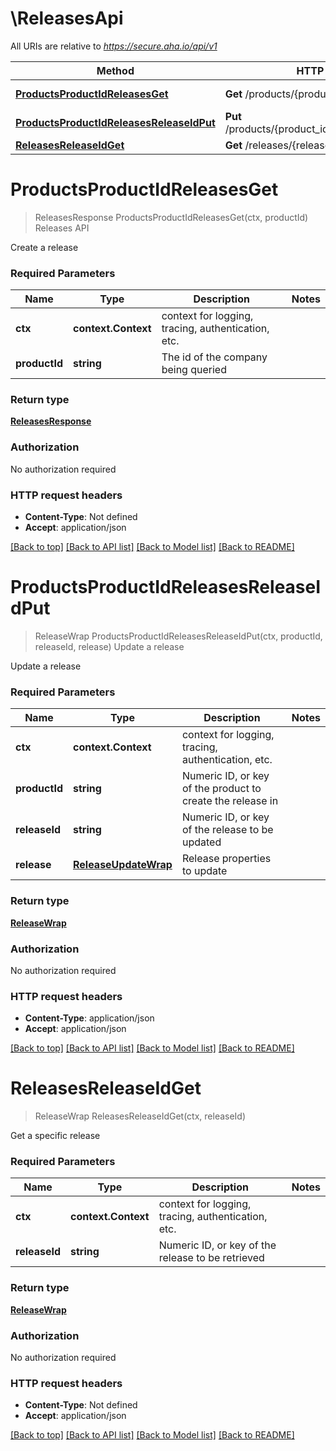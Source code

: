 # \ReleasesApi

All URIs are relative to *https://secure.aha.io/api/v1*

Method | HTTP request | Description
------------- | ------------- | -------------
[**ProductsProductIdReleasesGet**](ReleasesApi.md#ProductsProductIdReleasesGet) | **Get** /products/{product_id}/releases | Releases API
[**ProductsProductIdReleasesReleaseIdPut**](ReleasesApi.md#ProductsProductIdReleasesReleaseIdPut) | **Put** /products/{product_id}/releases/{release_id} | Update a release
[**ReleasesReleaseIdGet**](ReleasesApi.md#ReleasesReleaseIdGet) | **Get** /releases/{release_id} | 


# **ProductsProductIdReleasesGet**
> ReleasesResponse ProductsProductIdReleasesGet(ctx, productId)
Releases API

Create a release

### Required Parameters

Name | Type | Description  | Notes
------------- | ------------- | ------------- | -------------
 **ctx** | **context.Context** | context for logging, tracing, authentication, etc.
  **productId** | **string**| The id of the company being queried | 

### Return type

[**ReleasesResponse**](ReleasesResponse.md)

### Authorization

No authorization required

### HTTP request headers

 - **Content-Type**: Not defined
 - **Accept**: application/json

[[Back to top]](#) [[Back to API list]](../README.md#documentation-for-api-endpoints) [[Back to Model list]](../README.md#documentation-for-models) [[Back to README]](../README.md)

# **ProductsProductIdReleasesReleaseIdPut**
> ReleaseWrap ProductsProductIdReleasesReleaseIdPut(ctx, productId, releaseId, release)
Update a release

Update a release

### Required Parameters

Name | Type | Description  | Notes
------------- | ------------- | ------------- | -------------
 **ctx** | **context.Context** | context for logging, tracing, authentication, etc.
  **productId** | **string**| Numeric ID, or key of the product to create the release in | 
  **releaseId** | **string**| Numeric ID, or key of the release to be updated | 
  **release** | [**ReleaseUpdateWrap**](ReleaseUpdateWrap.md)| Release properties to update | 

### Return type

[**ReleaseWrap**](ReleaseWrap.md)

### Authorization

No authorization required

### HTTP request headers

 - **Content-Type**: application/json
 - **Accept**: application/json

[[Back to top]](#) [[Back to API list]](../README.md#documentation-for-api-endpoints) [[Back to Model list]](../README.md#documentation-for-models) [[Back to README]](../README.md)

# **ReleasesReleaseIdGet**
> ReleaseWrap ReleasesReleaseIdGet(ctx, releaseId)


Get a specific release

### Required Parameters

Name | Type | Description  | Notes
------------- | ------------- | ------------- | -------------
 **ctx** | **context.Context** | context for logging, tracing, authentication, etc.
  **releaseId** | **string**| Numeric ID, or key of the release to be retrieved | 

### Return type

[**ReleaseWrap**](ReleaseWrap.md)

### Authorization

No authorization required

### HTTP request headers

 - **Content-Type**: Not defined
 - **Accept**: application/json

[[Back to top]](#) [[Back to API list]](../README.md#documentation-for-api-endpoints) [[Back to Model list]](../README.md#documentation-for-models) [[Back to README]](../README.md)

